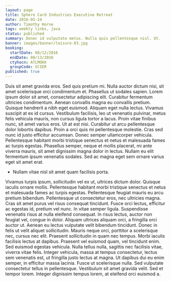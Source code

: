 ```yaml
---
layout: page
title: Sphere Card Industries Executive Retreat
date: 2016-05-24
author: Timothy Horne
tags: weekly links, java
status: published
summary: Donec id vulputate metus. Nulla quis pellentesque nisl. Ut.
banner: images/banner/leisure-03.jpg
booking:
  startDate: 08/12/2016
  endDate: 08/13/2016
  ctyhocn: ATLMOHX
  groupCode: SCIER
published: true
---
```

Duis sit amet gravida eros. Sed quis pretium mi. Nulla auctor dictum nisi, sit amet scelerisque orci condimentum et. Phasellus ut sodales sapien. Lorem ipsum dolor sit amet, consectetur adipiscing elit. Curabitur fermentum ultricies condimentum. Aenean convallis magna eu convallis pretium. Quisque hendrerit a nibh eget euismod.
Aliquam eget nulla lectus. Vivamus suscipit at ex id cursus. Vestibulum facilisis, leo ut venenatis pulvinar, metus felis vehicula mauris, non cursus ligula tortor a lacus. Proin vitae finibus nunc, sit amet varius eros. Ut at est nisi. Curabitur ut arcu pellentesque dolor lobortis dapibus. Proin a orci quis mi pellentesque molestie. Cras sed nunc id justo efficitur accumsan. Donec semper ullamcorper vehicula. Pellentesque habitant morbi tristique senectus et netus et malesuada fames ac turpis egestas. Phasellus semper, neque et mollis placerat, mi ante viverra mauris, sit amet dignissim magna dolor in lectus. Nullam eu elit fermentum ipsum venenatis sodales. Sed ac magna eget sem ornare varius eget sit amet erat.

* Nullam vitae nisl sit amet quam facilisis porta.

Vivamus turpis ipsum, sollicitudin vel ex ut, ultrices dictum dolor. Quisque iaculis ornare mollis. Pellentesque habitant morbi tristique senectus et netus et malesuada fames ac turpis egestas. Pellentesque feugiat mauris eu arcu pretium bibendum. Pellentesque ut consectetur eros, nec ultricies magna. Cras sit amet purus vel risus consequat tincidunt. Fusce orci lectus, efficitur ac egestas id, pretium vel nunc. In vitae semper ligula. Suspendisse venenatis risus at nulla eleifend consequat. In risus lectus, auctor non feugiat vel, congue in dolor. Aliquam ultrices aliquam orci, a fringilla orci auctor ut. Aenean eu lectus vulputate velit bibendum tincidunt. Donec in felis ut velit aliquet sollicitudin. Mauris neque orci, porttitor a scelerisque nec, cursus nec elit. Praesent sollicitudin in quam nec tempus.
Morbi iaculis facilisis lectus at dapibus. Praesent vel euismod quam, vel tincidunt enim. Sed euismod egestas vehicula. Nulla tellus nulla, sagittis nec facilisis vitae, viverra vitae felis. Integer vehicula, massa at tempus consectetur, lectus sem venenatis est, ut fringilla justo lectus at magna. Ut dapibus dui eu enim semper, in efficitur massa lacinia. Fusce ut scelerisque nulla. Sed vulputate consectetur tellus in pellentesque. Vestibulum sit amet gravida velit. Sed et tempor lorem. Integer dignissim tempus lorem, at eleifend orci euismod a.
